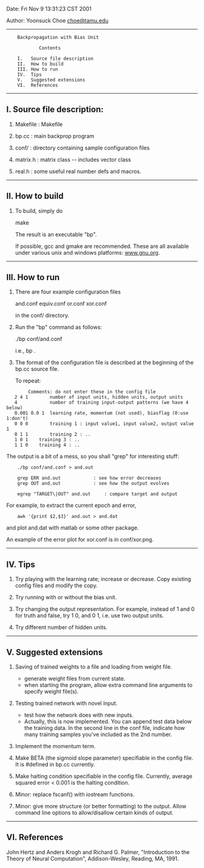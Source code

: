 Date: 		Fri Nov  9 13:31:23 CST 2001

Author: 	Yoonsuck Choe <choe@tamu.edu>

----------------------------------------------------------------------------

		Backpropagation with Bias Unit

			    Contents

		I.   Source file description
		II.  How to build
		III. How to run
		IV.  Tips
		V.   Suggested extensions
		VI.  References

----------------------------------------
I. Source file description:
----------------------------------------

1. Makefile		: Makefile

2. bp.cc		: main backprop program

3. conf/		: directory containing sample configuration files

4. matrix.h		: matrix class -- includes vector class

5. real.h		: some useful real number defs and macros.

----------------------------------------
II. How to build
----------------------------------------

1. To build, simply do

	make

   The result is an executable "bp".

   If possible, gcc and gmake are recommended. These are all available
   under various unix and windows platforms: www.gnu.org.

----------------------------------------
III. How to run 
----------------------------------------

1. There are four example configuration files 

	and.conf
	equiv.conf 
	or.conf
	xor.conf

   in the conf/ directory.

2. Run the "bp" command as follows:

	./bp conf/and.conf

   i.e., bp <configfile>.

3. The format of the configuration file is described at the beginning of the 
   bp.cc source file.

   To repeat:
```
		Comments: do not enter these in the config file
   2 4 1        number of input units, hidden units, output units
   4            number of training input-output patterns (we have 4 below)
   0.001 0.0 1  learning rate, momentum (not used), biasflag (0:use 1:don't)
   0 0 0        training 1 : input value1, input value2, output value 1
   0 1 1        training 2 : ..
   1 0 1	training 3 : ..
   1 1 0	training 4 : ..
```

   The output is a bit of a mess, so you shall "grep" for interesting stuff:

```
	./bp conf/and.conf > and.out

	grep ERR and.out			: see how error decreases
	grep OUT and.out			: see how the output evolves

	egrep "TARGET\|OUT" and.out		: compare target and output
```
   For example, to extract the current epoch and error,

```
	awk '{print $2,$3}' and.out > and.dat
```

   and plot and.dat with matlab or some other package.

   An example of the error plot for xor.conf is in conf/xor.png.
 
----------------------------------------
IV. Tips
----------------------------------------

1. Try playing with the learning rate; increase or decrease.
   Copy existing config files and modify the copy.

2. Try running with or without the bias unit.

3. Try changing the output representation. For example, instead of 1 and 0
   for truth and false, try 1 0, and 0 1, i.e. use two output units.

4. Try different number of hidden units. 

----------------------------------------
V. Suggested extensions
----------------------------------------

1. Saving of trained weights to a file and loading from weight file.

	- generate weight files from current state.
	- when starting the program, allow extra command line arguments
	  to specify weight file(s).

2. Testing trained network with novel input.

	- test how the network does with new inputs.
	- Actually, this is now implemented. You can append test data
	  below the training data. In the second line in the conf file,
	  indicate how many training samples you've included as the 2nd
	  number.

3. Implement the momentum term.

4. Make BETA (the sigmoid slope parameter) specifiable in the config file.
   It is #defined in bp.cc currently.

5. Make halting condition specifiable in the config file. Currently, 
   average squared error < 0.001 is the halting condition.

6. Minor: replace fscanf() with iostream functions.

7. Minor: give more structure (or better formatting) to the output.
   Allow command line options to allow/disallow certain kinds of output.

----------------------------------------
VI. References
----------------------------------------

John Hertz and Anders Krogh and Richard G. Palmer, "Introduction to the Theory of Neural Computation", Addison-Wesley, Reading, MA, 1991.

